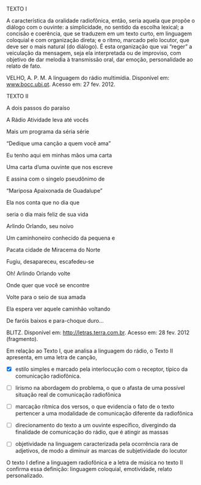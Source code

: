 

TEXTO I

A característica da oralidade radiofônica, então, seria aquela que propõe o diálogo com o ouvinte: a simplicidade, no sentido da escolha lexical; a concisão e coerência, que se traduzem em um texto curto, em linguagem coloquial e com organização direta; e o ritmo, marcado pelo locutor, que deve ser o mais natural (do diálogo). É esta organização que vai “reger” a veiculação da mensagem, seja ela interpretada ou de improviso, com objetivo de dar melodia à transmissão oral, dar emoção, personalidade ao relato de fato.

VELHO, A. P. M. A linguagem do rádio multimídia. Disponível em: www.bocc.ubi.pt. Acesso em: 27 fev. 2012.

TEXTO II

A dois passos do paraíso

A Rádio Atividade leva até vocês

Mais um programa da séria série

“Dedique uma canção a quem você ama”

Eu tenho aqui em minhas mãos uma carta

Uma carta d’uma ouvinte que nos escreve

E assina com o singelo pseudônimo de

“Mariposa Apaixonada de Guadalupe”

Ela nos conta que no dia que

seria o dia mais feliz de sua vida

Arlindo Orlando, seu noivo

Um caminhoneiro conhecido da pequena e

Pacata cidade de Miracema do Norte

Fugiu, desapareceu, escafedeu-se

Oh! Arlindo Orlando volte

Onde quer que você se encontre

Volte para o seio de sua amada

Ela espera ver aquele caminhão voltando

De faróis baixos e para-choque duro...

BLITZ. Disponível em: http://letras.terra.com.br. Acesso em: 28 fev. 2012 (fragmento).

Em relação ao Texto I, que analisa a linguagem do rádio, o Texto II apresenta, em uma letra de canção,



- [x] estilo simples e marcado pela interlocução com o receptor, típico da comunicação radiofônica.
- [ ] lirismo na abordagem do problema, o que o afasta de uma possível situação real de comunicação radiofônica
- [ ] marcação rítmica dos versos, o que evidencia o fato de o texto pertencer a uma modalidade de comunicação diferente da radiofônica
- [ ] direcionamento do texto a um ouvinte específico, divergindo da finalidade de comunicação do rádio, que é atingir as massas
- [ ] objetividade na linguagem caracterizada pela ocorrência rara de adjetivos, de modo a diminuir as marcas de subjetividade do locutor


O texto I define a linguagem radiofônica e a letra de música no texto II confirma essa definição: linguagem coloquial, emotividade, relato personalizado.

        